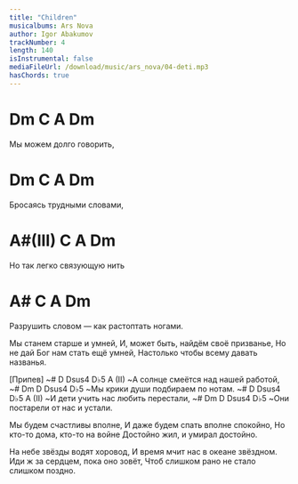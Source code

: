 ```yaml
---
title: "Children"
musicalbums: Ars Nova
author: Igor Abakumov
trackNumber: 4
length: 140
isInstrumental: false
mediaFileUrl: /download/music/ars_nova/04-deti.mp3
hasChords: true
---
```


#    Dm    C     A   Dm
Мы можем долго говорить,
#    Dm     C    A     Dm
Бросаясь трудными словами,
#   A#(III) C     A      Dm
Но так легко связующую нить
#    A#      C           A            Dm
Разрушить словом — как растоптать ногами.

Мы станем старше и умней,
И, может быть, найдём своё призванье,
Но не дай Бог нам стать ещё умней,
Настолько чтобы всему давать названья.

[Припев]
~#   D        Dsus4     D♭5     A (II)
~А солнце смеётся над нашей работой,
~#     Dm     D       Dsus4   D♭5
~Мы крики души подбираем по нотам.
~#   D     Dsus4      D♭5       A (II)
~И дети учить нас любить перестали,
~#  Dm      D       Dsus4   D♭5
~Они постарели от нас и устали.

Мы будем счастливы вполне,
И даже будем спать вполне спокойно,
Но кто-то дома, кто-то на войне
Достойно жил, и умирал достойно.

На небе звёзды водят хоровод,
И время мчит нас в океане звёздном.
Иди ж за сердцем, пока оно зовёт,
Чтоб слишком рано не стало слишком поздно.
